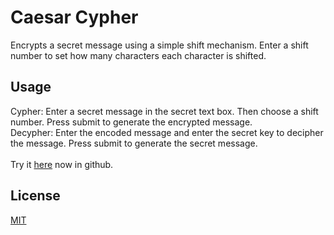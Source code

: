 # Caesar Cypher

Encrypts a secret message using a simple shift mechanism. Enter a shift number to set how many characters each character is shifted.


## Usage

Cypher: Enter a secret message in the secret text box. Then choose a shift number. Press submit to generate the encrypted message.\
Decypher: Enter the encoded message and enter the secret key to decipher the message. Press submit to generate the secret message.\
\
Try it [here]() now in github.

## License
[MIT](https://choosealicense.com/licenses/mit/)
